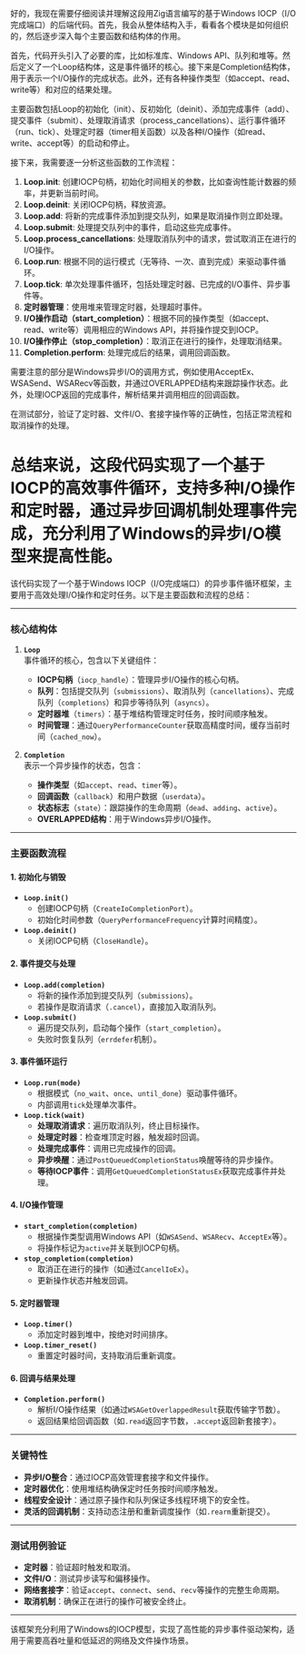 好的，我现在需要仔细阅读并理解这段用Zig语言编写的基于Windows IOCP（I/O完成端口）的后端代码。首先，我会从整体结构入手，看看各个模块是如何组织的，然后逐步深入每个主要函数和结构体的作用。

首先，代码开头引入了必要的库，比如标准库、Windows API、队列和堆等。然后定义了一个Loop结构体，这是事件循环的核心。接下来是Completion结构体，用于表示一个I/O操作的完成状态。此外，还有各种操作类型（如accept、read、write等）和对应的结果处理。

主要函数包括Loop的初始化（init）、反初始化（deinit）、添加完成事件（add）、提交事件（submit）、处理取消请求（process_cancellations）、运行事件循环（run、tick）、处理定时器（timer相关函数）以及各种I/O操作（如read、write、accept等）的启动和停止。

接下来，我需要逐一分析这些函数的工作流程：

1. **Loop.init**: 创建IOCP句柄，初始化时间相关的参数，比如查询性能计数器的频率，并更新当前时间。
2. **Loop.deinit**: 关闭IOCP句柄，释放资源。
3. **Loop.add**: 将新的完成事件添加到提交队列，如果是取消操作则立即处理。
4. **Loop.submit**: 处理提交队列中的事件，启动这些完成事件。
5. **Loop.process_cancellations**: 处理取消队列中的请求，尝试取消正在进行的I/O操作。
6. **Loop.run**: 根据不同的运行模式（无等待、一次、直到完成）来驱动事件循环。
7. **Loop.tick**: 单次处理事件循环，包括处理定时器、已完成的I/O事件、异步事件等。
8. **定时器管理**：使用堆来管理定时器，处理超时事件。
9. **I/O操作启动（start_completion）**：根据不同的操作类型（如accept、read、write等）调用相应的Windows API，并将操作提交到IOCP。
10. **I/O操作停止（stop_completion）**：取消正在进行的操作，处理取消结果。
11. **Completion.perform**: 处理完成后的结果，调用回调函数。

需要注意的部分是Windows异步I/O的调用方式，例如使用AcceptEx、WSASend、WSARecv等函数，并通过OVERLAPPED结构来跟踪操作状态。此外，处理IOCP返回的完成事件，解析结果并调用相应的回调函数。

在测试部分，验证了定时器、文件I/O、套接字操作等的正确性，包括正常流程和取消操作的处理。

总结来说，这段代码实现了一个基于IOCP的高效事件循环，支持多种I/O操作和定时器，通过异步回调机制处理事件完成，充分利用了Windows的异步I/O模型来提高性能。
================================================
该代码实现了一个基于Windows IOCP（I/O完成端口）的异步事件循环框架，主要用于高效处理I/O操作和定时任务。以下是主要函数和流程的总结：

---

### **核心结构体**
1. **`Loop`**  
   事件循环的核心，包含以下关键组件：
   - **IOCP句柄**（`iocp_handle`）：管理异步I/O操作的核心句柄。
   - **队列**：包括提交队列（`submissions`）、取消队列（`cancellations`）、完成队列（`completions`）和异步等待队列（`asyncs`）。
   - **定时器堆**（`timers`）：基于堆结构管理定时任务，按时间顺序触发。
   - **时间管理**：通过`QueryPerformanceCounter`获取高精度时间，缓存当前时间（`cached_now`）。

2. **`Completion`**  
   表示一个异步操作的状态，包含：
   - **操作类型**（如`accept`、`read`、`timer`等）。
   - **回调函数**（`callback`）和用户数据（`userdata`）。
   - **状态标志**（`state`）：跟踪操作的生命周期（`dead`、`adding`、`active`）。
   - **OVERLAPPED结构**：用于Windows异步I/O操作。

---

### **主要函数流程**

#### **1. 初始化与销毁**
- **`Loop.init()`**  
  - 创建IOCP句柄（`CreateIoCompletionPort`）。
  - 初始化时间参数（`QueryPerformanceFrequency`计算时间精度）。
- **`Loop.deinit()`**  
  - 关闭IOCP句柄（`CloseHandle`）。

#### **2. 事件提交与处理**
- **`Loop.add(completion)`**  
  - 将新的操作添加到提交队列（`submissions`）。
  - 若操作是取消请求（`.cancel`），直接加入取消队列。
- **`Loop.submit()`**  
  - 遍历提交队列，启动每个操作（`start_completion`）。
  - 失败时恢复队列（`errdefer`机制）。

#### **3. 事件循环运行**
- **`Loop.run(mode)`**  
  - 根据模式（`no_wait`、`once`、`until_done`）驱动事件循环。
  - 内部调用`tick`处理单次事件。
- **`Loop.tick(wait)`**  
  - **处理取消请求**：遍历取消队列，终止目标操作。
  - **处理定时器**：检查堆顶定时器，触发超时回调。
  - **处理完成事件**：调用已完成操作的回调。
  - **异步唤醒**：通过`PostQueuedCompletionStatus`唤醒等待的异步操作。
  - **等待IOCP事件**：调用`GetQueuedCompletionStatusEx`获取完成事件并处理。

#### **4. I/O操作管理**
- **`start_completion(completion)`**  
  - 根据操作类型调用Windows API（如`WSASend`、`WSARecv`、`AcceptEx`等）。
  - 将操作标记为`active`并关联到IOCP句柄。
- **`stop_completion(completion)`**  
  - 取消正在进行的操作（如通过`CancelIoEx`）。
  - 更新操作状态并触发回调。

#### **5. 定时器管理**
- **`Loop.timer()`**  
  - 添加定时器到堆中，按绝对时间排序。
- **`Loop.timer_reset()`**  
  - 重置定时器时间，支持取消后重新调度。

#### **6. 回调与结果处理**
- **`Completion.perform()`**  
  - 解析I/O操作结果（如通过`WSAGetOverlappedResult`获取传输字节数）。
  - 返回结果给回调函数（如`.read`返回字节数，`.accept`返回新套接字）。

---

### **关键特性**
- **异步I/O整合**：通过IOCP高效管理套接字和文件操作。
- **定时器优化**：使用堆结构确保定时任务按时间顺序触发。
- **线程安全设计**：通过原子操作和队列保证多线程环境下的安全性。
- **灵活的回调机制**：支持动态注册和重新调度操作（如`.rearm`重新提交）。

---

### **测试用例验证**
- **定时器**：验证超时触发和取消。
- **文件I/O**：测试异步读写和偏移操作。
- **网络套接字**：验证`accept`、`connect`、`send`、`recv`等操作的完整生命周期。
- **取消机制**：确保正在进行的操作可被安全终止。

---

该框架充分利用了Windows的IOCP模型，实现了高性能的异步事件驱动架构，适用于需要高吞吐量和低延迟的网络及文件操作场景。